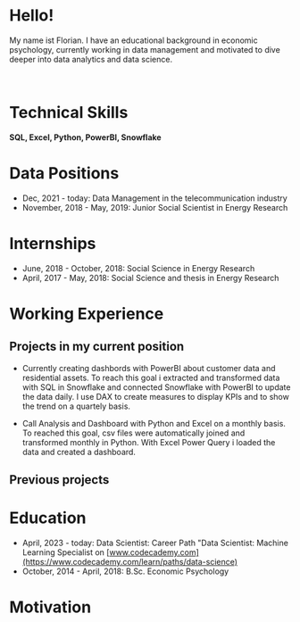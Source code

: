
# Hello!
My name ist Florian. I have an educational background in economic psychology, currently working in data management and motivated to dive deeper into data analytics and data science.

&nbsp;

# Technical Skills
**SQL, Excel, Python, PowerBI, Snowflake**


# Data Positions
* Dec, 2021 - today: Data Management in the telecommunication industry
* November, 2018 - May, 2019: Junior Social Scientist in Energy Research


# Internships
* June, 2018 - October, 2018: Social Science in Energy Research
* April, 2017 - May, 2018: Social Science and thesis in Energy Research


# Working Experience
## Projects in my current position

* Currently creating dashbords with PowerBI about customer data and residential assets.
To reach this goal i extracted and transformed data with SQL in Snowflake and connected Snowflake with PowerBI to update the data daily. I use DAX to create measures to display KPIs and to show the trend on a quartely basis.

* Call Analysis and Dashboard with Python and Excel on a monthly basis. To reached this goal, csv files were automatically joined and transformed monthly in Python. With Excel Power Query i loaded the data and created a dashboard. 

## Previous projects


# Education
* April, 2023 - today: Data Scientist: Career Path "Data Scientist: Machine Learning Specialist on [www.codecademy.com](https://www.codecademy.com/learn/paths/data-science)
* October, 2014 - April, 2018: B.Sc. Economic Psychology


# Motivation

